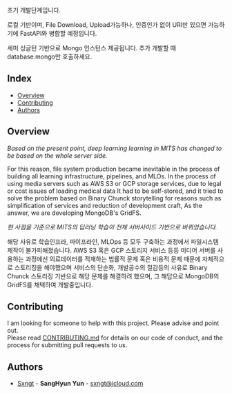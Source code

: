 초기 개발단계입니다.

로컬 기반이며, File Download, Upload가능하나, 인증인가 없이 URI만 있으면 가능하기에 FastAPI와 병합할 예정입니다.

세미 싱글턴 기반으로 Mongo 인스턴스 제공됩니다.
추가 개발할 때 database.mongo만 호출하세요.

## Index
  - [Overview](#overview) 
  - [Contributing](#contributing)
  - [Authors](#authors)


## Overview
<!-- Write Overview about this project -->
*Based on the present point, deep learning learning in MITS has changed to be based on the whole server side.*

For this reason, file system production became inevitable in the process of building all learning infrastructure, pipelines, and MLOs.
In the process of using media servers such as AWS S3 or GCP storage services, due to legal or cost issues of loading medical data
It had to be self-stored, and it tried to solve the problem based on Binary Chunck storytelling for reasons such as simplification of services and reduction of development craft,
As the answer, we are developing MongoDB's GridFS.


*현 사점을 기준으로 MITS의 딥러닝 학습이 전체 서버사이드 기반으로 바뀌었습니다.*

해당 사유로 학습인프라, 파이프라인, MLOps 등 모두 구축하는 과정에서 파일시스템 제작이 불가피해졌습니다.
AWS S3 혹은 GCP 스토리지 서비스 등등 미디어 서버를 사용하는 과정에선 의료데이터를 적재하는 법률적 문제 혹은 비용적 문제 때문에
자체적으로 스토리징을 해야했으며 서비스의 단순화, 개발공수의 절감등의 사유로 Binary Chunck 스토리징 기반으로 해당 문제를 해결하려 했으며,
그 해답으로 MongoDB의 GridFS를 채택하여 개발중입니다.


## Contributing
<!-- Write the way to contribute -->
I am looking for someone to help with this project. Please advise and point out.  
Please read [CONTRIBUTING.md](CONTRIBUTING.md) for details on our code
of conduct, and the process for submitting pull requests to us.

## Authors
  - [Sxngt](https://github.com/sxngt) - **SangHyun Yun** - <sxngt@icloud.com>
